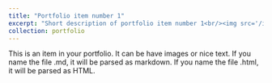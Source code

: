 ```yaml
---
title: "Portfolio item number 1"
excerpt: "Short description of portfolio item number 1<br/><img src='/images/test.jpg'>"
collection: portfolio
---
```


This is an item in your portfolio. It can be have images or nice text. If you name the file .md, it will be parsed as markdown. If you name the file .html, it will be parsed as HTML. 
